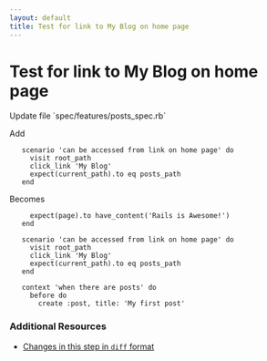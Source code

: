 ```yaml
---
layout: default
title: Test for link to My Blog on home page
---
```


<h1 id="main">Test for link to My Blog on home page</h1>
Update file `spec/features/posts_spec.rb`

Add
<pre><code>   scenario &#39;can be accessed from link on home page&#39; do
     visit root_path
     click_link &#39;My Blog&#39;
     expect(current_path).to eq posts_path
   end</code></pre>


Becomes
<pre><code>     expect(page).to have_content(&#39;Rails is Awesome!&#39;)
   end
&nbsp;
   scenario &#39;can be accessed from link on home page&#39; do
     visit root_path
     click_link &#39;My Blog&#39;
     expect(current_path).to eq posts_path
   end
&nbsp;
   context &#39;when there are posts&#39; do
     before do
       create :post, title: &#39;My first post&#39;
</code></pre>



### Additional Resources

* [Changes in this step in `diff` format](https://github.com/software-academy/rails_getting_started_bdd/commit/74eb255e05627adce9c35da0895d4526a741ad99)

